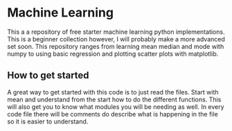 # Machine Learning
This a a repository of free starter machine learning python implementations. This is a beginner collection however, I will probably make a more advanced set soon. This repository ranges from learning mean median and mode with numpy to using basic regression and plotting scatter plots with matplotlib.

## How to get started
A great way to get started with this code is to just read the files. Start with mean and understand from the start how to do the different functions. This will also get you to know what modules you will be needing as well. In every code file there will be comments do describe what is happening in the file so it is easier to understand.
